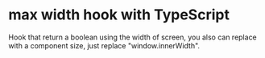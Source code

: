 # max width hook with TypeScript
Hook that return a boolean using the width of screen, you also can replace with a component size, just replace "window.innerWidth".
